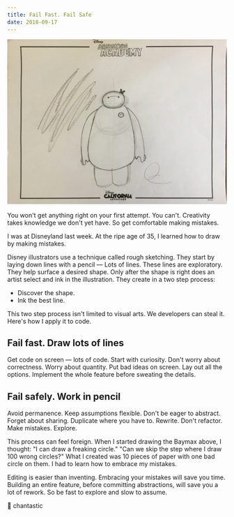 ```yaml
---
title: Fail Fast. Fail Safe
date: 2018-09-17
---
```


![rough sketch of Baymax from Disneyland](fail-fast-fail-safe-image.jpeg)

You won't get anything right on your first attempt.
You can't.
Creativity takes knowledge we don't yet have.
So get comfortable making mistakes.

I was at Disneyland last week.
At the ripe age of 35,
I learned how to draw by making mistakes.

Disney illustrators use a technique called rough sketching.
They start by laying down lines with a pencil —
Lots of lines.
These lines are exploratory.
They help surface a desired shape.
Only after the shape is right does an artist select and ink in the illustration.
They create in a two step process:

- Discover the shape.
- Ink the best line.

This two step process isn't limited to visual arts.
We developers can steal it.
Here's how I apply it to code.

## Fail fast. Draw lots of lines

Get code on screen — lots of code.
Start with curiosity.
Don't worry about correctness.
Worry about quantity.
Put bad ideas on screen.
Lay out all the options.
Implement the whole feature before sweating the details.

## Fail safely. Work in pencil

Avoid permanence.
Keep assumptions flexible.
Don't be eager to abstract.
Forget about sharing.
Duplicate where you have to.
Rewrite.
Don't refactor.
Make mistakes.
Explore.

This process can feel foreign.
When I started drawing the Baymax above, I thought:
"I can draw a freaking circle."
"Can we skip the step where I draw 100 wrong circles?"
What I created was 10 pieces of paper with one bad circle on them.
I had to learn how to embrace my mistakes.

Editing is easier than inventing.
Embracing your mistakes will save you time.
Building an entire feature, before committing abstractions, will save you a lot of rework.
So be fast to explore and slow to assume.

🌈 chantastic
